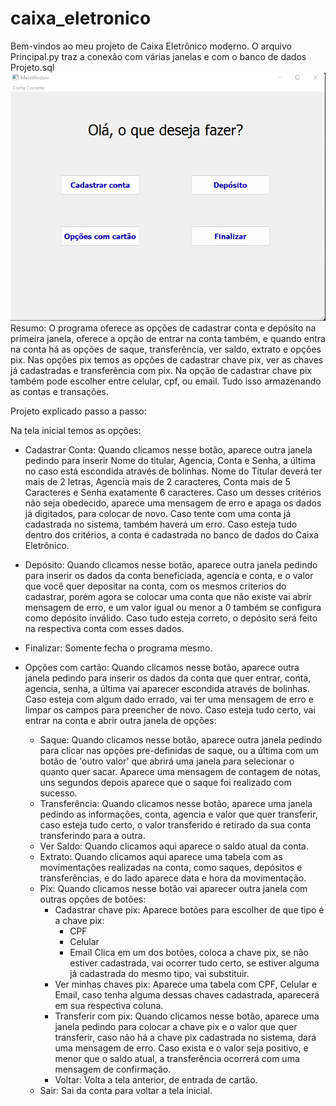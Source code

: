 # caixa_eletronico
 
Bem-vindos ao meu projeto de Caixa Eletrônico moderno. O arquivo Principal.py traz a conexão com várias janelas e com o banco de dados Projeto.sql
![caixa](caixa.png)
Resumo: O programa oferece as opções de cadastrar conta e depósito na primeira janela, oferece a opção de entrar na conta também, e quando entra na conta há as opções de saque, transferência, ver saldo, extrato e opções pix. Nas opções pix temos as opções de cadastrar chave pix, ver as chaves já cadastradas e transferência com pix. Na opção de cadastrar chave pix também pode escolher entre celular, cpf, ou email. Tudo isso armazenando as contas e transações.

Projeto explicado passo a passo:

Na tela inicial temos as opções:

- Cadastrar Conta: Quando clicamos nesse botão, aparece outra janela pedindo para inserir Nome do titular, Agencia, Conta e Senha, a última no caso está escondida através de bolinhas. Nome do Titular deverá ter mais de 2 letras, Agencia mais de 2 caracteres, Conta mais de 5 Caracteres e Senha exatamente 6 caracteres. Caso um desses critérios não seja obedecido, aparece uma mensagem de erro e apaga os dados já digitados, para colocar de novo. Caso tente com uma conta já cadastrada no sistema, também haverá um erro. Caso esteja tudo dentro dos critérios, a conta é cadastrada no banco de dados do Caixa Eletrônico.

- Depósito: Quando clicamos nesse botão, aparece outra janela pedindo para inserir os dados da conta beneficiada, agencia e conta, e o valor que você quer depositar na conta, com os mesmos criterios do cadastrar, porém agora se colocar uma conta que não existe vai abrir mensagem de erro, e um valor igual ou menor a 0 também se configura como depósito inválido. Caso tudo esteja correto, o depósito será feito na respectiva conta com esses dados.

- Finalizar: Somente fecha o programa mesmo.

- Opções com cartão: Quando clicamos nesse botão, aparece outra janela pedindo para inserir os dados da conta que quer entrar, conta, agencia, senha, a última vai aparecer escondida através de bolinhas. Caso esteja com algum dado errado, vai ter uma mensagem de erro e limpar os campos para preencher de novo. Caso esteja tudo certo, vai entrar na conta e abrir outra janela de opções:
    - Saque: Quando clicamos nesse botão, aparece outra janela pedindo para clicar nas opções pre-definidas de saque, ou a última com um botão de 'outro valor' que abrirá uma janela para selecionar o quanto quer sacar. Aparece uma mensagem de contagem de notas, uns segundos depois aparece que o saque foi realizado com sucesso.
    - Transferência: Quando clicamos nesse botão, aparece uma janela pedindo as informações, conta, agencia e valor que quer transferir, caso esteja tudo certo, o valor transferido é retirado da sua conta transferindo para a outra.
    - Ver Saldo: Quando clicamos aqui aparece o saldo atual da conta.
    - Extrato: Quando clicamos aqui aparece uma tabela com as movimentações realizadas na conta, como saques, depósitos e transferências, e do lado aparece data e hora da movimentação.
    - Pix: Quando clicamos nesse botão vai aparecer outra janela com outras opções de botões:
        - Cadastrar chave pix: Aparece botões para escolher de que tipo é a chave pix:
            - CPF
            - Celular
            - Email
            Clica em um dos botões, coloca a chave pix, se não estiver cadastrada, vai ocorrer tudo certo, se estiver alguma já cadastrada do mesmo tipo, vai substituir.
        - Ver minhas chaves pix: Aparece uma tabela com CPF, Celular e Email, caso tenha alguma dessas chaves cadastrada, aparecerá em sua respectiva coluna.
        - Transferir com pix: Quando clicamos nesse botão, aparece uma janela pedindo para colocar a chave pix e o valor que quer transferir, caso não há a chave pix cadastrada no sistema, dará uma mensagem de erro. Caso exista e o valor seja positivo, e menor que o saldo atual, a transferência ocorrerá com uma mensagem de confirmação.
        - Voltar: Volta a tela anterior, de entrada de cartão.
    - Sair: Sai da conta para voltar a tela inicial.
